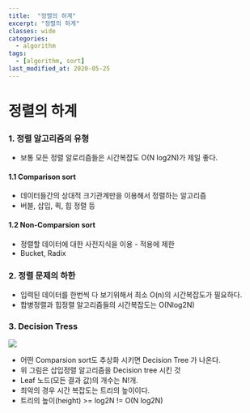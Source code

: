 ```yaml
---
title:  "정렬의 하계"
excerpt: "정렬의 하계"
classes: wide
categories:
  - algorithm
tags:
  - [algorithm, sort]
last_modified_at: 2020-05-25
---
```




# 정렬의 하계



### 1. 정렬 알고리즘의 유형

* 보통 모든 정렬 알로리즘들은 시간복잡도 O(N log2N)가 제일 좋다.

#### 1.1 Comparison sort

* 데이터들간의 상대적 크기관계만을 이용해서 정렬하는 알고리즘
* 버블, 삽입, 퀵, 힙 정렬 등

#### 1.2 Non-Comparsion sort

* 정렬할 데이터에 대한 사전지식을 이용 - 적용에 제한
* Bucket, Radix



### 2. 정렬 문제의 하한

* 입력된 데이터를 한번씩 다 보기위해서 최소 O(n)의 시간복잡도가 필요하다.
* 합병정렬과 힙정렬 알고리즘들의 시간복잡도는 O(Nlog2N)



### 3. Decision Tress

![]({{site.url}}/assets/images/algo41.PNG)

* 어떤 Comparsion sort도 추상화 시키면 Decision Tree 가 나온다.
* 위 그림은 삽입정렬 알고리즘을 Decision tree 시킨 것
* Leaf 노드(모든 결과 값)의 개수는 N!개. 
* 최악의 경우 시간 복잡도는 트리의 높이이다.
* 트리의 높이(height) >= log2N != O(N log2N)


